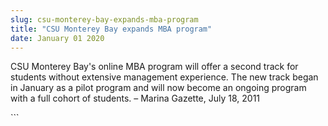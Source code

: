 ```yaml
---
slug: csu-monterey-bay-expands-mba-program
title: "CSU Monterey Bay expands MBA program"
date: January 01 2020
---
```


 
<p>
  CSU Monterey Bay's online MBA program will offer a second track for students
  without extensive management experience. The new track began in January as a
  pilot program and will now become an ongoing program with a full cohort of
  students. – Marina Gazette, July 18, 2011
</p>
```
